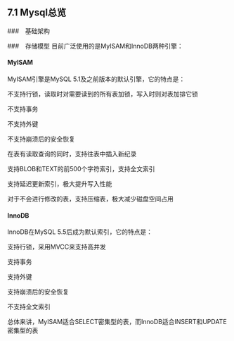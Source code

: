 ## 7.1 Mysql总览

###　基础架构

###　存储模型
目前广泛使用的是MyISAM和InnoDB两种引擎：

#### MyISAM
MyISAM引擎是MySQL 5.1及之前版本的默认引擎，它的特点是：

不支持行锁，读取时对需要读到的所有表加锁，写入时则对表加排它锁

不支持事务

不支持外键

不支持崩溃后的安全恢复

在表有读取查询的同时，支持往表中插入新纪录

支持BLOB和TEXT的前500个字符索引，支持全文索引

支持延迟更新索引，极大提升写入性能

对于不会进行修改的表，支持压缩表，极大减少磁盘空间占用

#### InnoDB
InnoDB在MySQL 5.5后成为默认索引，它的特点是：

支持行锁，采用MVCC来支持高并发

支持事务

支持外键

支持崩溃后的安全恢复

不支持全文索引

总体来讲，MyISAM适合SELECT密集型的表，而InnoDB适合INSERT和UPDATE密集型的表
